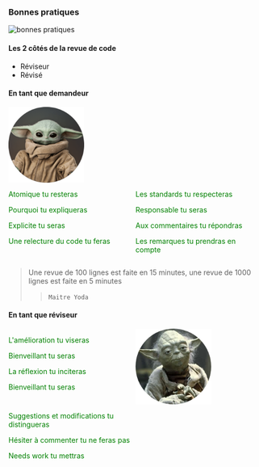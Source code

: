 ### Bonnes pratiques
![bonnes pratiques](https://images.cdn3.buscalibre.com/fit-in/360x360/10/fb/10fb170d7732b7dca25ebb81ded2572d.jpg)

#### Les 2 côtés de la revue de code
* Réviseur
* Révisé

#### En tant que demandeur
<div>
    <img style="vertical-align: middle;" class="fragment" width="150" height="150" src="revue-code/assets/baby_yoda.png">
</div>
<div style="display: inline">
    <div style="width:50%; display: inline-block; float:left;">
        <p class="fragment" align="left">
            <span align="left" style="color: green">Atomique tu resteras</span>
        </p>
        <p class="fragment" align="left">
            <span align="left" style="color: green">Pourquoi tu expliqueras</span>
        </p>
        <p class="fragment" align="left">
            <span align="left" style="color: green">Explicite tu seras</span>
        </p>
        <p class="fragment" align="left">
            <span align="left" style="color: green">Une relecture du code tu feras</span>
        </p>
    </div>
    <div style="width: 50%; display: inline-block;">
        <p class="fragment" align="left">
            <span align="left" style="color: green">Les standards tu respecteras</span>
        </p>
        <p class="fragment" align="left">
            <span align="left" style="color: green">Responsable tu seras</span>
        </p>
        <p class="fragment" align="left">
            <span align="left" style="color: green">Aux commentaires tu répondras</span>
        </p>
        <p class="fragment" align="left">
            <span align="left" style="color: green">Les remarques tu prendras en compte</span>
        </p>
    </div>
</div>
<!-- .element: style="font-size:70%;" -->

> Une revue de 100 lignes est faite en 15 minutes, une revue de 1000 lignes est faite en 5 minutes
>
>> `Maitre Yoda`

#### En tant que réviseur
<img style="vertical-align: middle;" class="fragment" width="150" height="150" src="revue-code/assets/yoda.png">
<div style="display: inline">
    <div style="width:50%; display: inline-block; float:left;">
        <p class="fragment" align="left">
            <span align="left" style="color: green">L'amélioration tu viseras</span>
        </p>
        <p class="fragment" align="left">
            <span align="left" style="color: green">Bienveillant tu seras</span>
        </p>
        <p class="fragment" align="left">
            <span align="left" style="color: green">La réflexion tu inciteras</span>
        </p>
        <p class="fragment" align="left">
            <span align="left" style="color: green">Bienveillant tu seras</span>
        </p>
    </div>
    <div style="width: 50%; display: inline-block;">
        <p class="fragment" align="left">
            <span align="left" style="color: green">Suggestions et modifications tu distingueras</span>
        </p>
        <p class="fragment" align="left">
            <span align="left" style="color: green">Hésiter à commenter tu ne feras pas</span>
        </p>
        <p class="fragment" align="left">
            <span align="left" style="color: green">Needs work tu mettras</span>
        </p>
    </div>
</div>
<!-- .element: style="font-size:70%;" -->